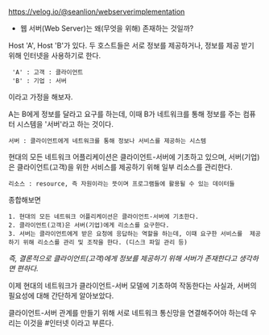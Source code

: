 https://velog.io/@seanlion/webserverimplementation

- 웹 서버(Web Server)는 왜(무엇을 위해) 존재하는 것일까?

Host 'A', Host 'B'가 있다. 두 호스트들은 서로 정보를 제공하거나, 정보를 제공 받기 위해 인터넷을 사용하기로 한다. 

	 'A' : 고객 : 클라이언트
	 'B' : 기업 : 서버

이라고 가정을 해보자.

A는 B에게 정보를 달라고 요구를 하는데, 이때 B가 네트워크를 통해 정보를 주는 컴퓨터 시스템을 '서버'라고 하는 것이다.

	서버 : 클라이언트에게 네트워크를 통해 정보나 서비스를 제공하는 시스템

현대의 모든 네트워크 어플리케이션은 클라이언트-서버에 기초하고 있으며, 서버(기업)은 클라이언트(고객)을 위한 서비스를 제공하기 위해 일부 리소스를 관리한다.

	리소스 : resource, 즉 자원이라는 뜻이며 프로그램들에 활용될 수 있는 데이터들

종합해보면

	1. 현대의 모든 네트워크 어플리케이션은 클라이언트-서버에 기초한다.
	2. 클라이언트(고객)은 서버(기업)에게 리소스를 요구한다.
	3. 서버는 클라이언트에게 받은 요청에 응답하는 역할을 하는데, 이때 요구한 서비스를  제공하기 위해 리소스를 관리 및 조작을 한다. (디스크 파일 관리 등)

*즉, 결론적으로 클라이언트(고객)에게 정보를 제공하기 위해 서버가 존재한다고 생각하면 편하다.*

이제 현대의 네트워크가 클라이언트-서버 모델에 기초하여 작동한다는 사실과, 서버의 필요성에 대해 간단하게 알아보았다.

클라이언트-서버 관계를 만들기 위해 서로 네트워크 통신망을 연결해주어야 하는데 우리는 이것을 #인터넷 이라고 부른다.
